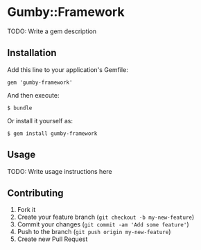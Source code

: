 # Gumby::Framework

TODO: Write a gem description

## Installation

Add this line to your application's Gemfile:

    gem 'gumby-framework'

And then execute:

    $ bundle

Or install it yourself as:

    $ gem install gumby-framework

## Usage

TODO: Write usage instructions here

## Contributing

1. Fork it
2. Create your feature branch (`git checkout -b my-new-feature`)
3. Commit your changes (`git commit -am 'Add some feature'`)
4. Push to the branch (`git push origin my-new-feature`)
5. Create new Pull Request
